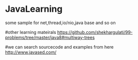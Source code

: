# JavaLearning
some sample for net,thread,io/nio,java base and so on

#other learning mateirals
<a>https://github.com/shekhargulati/99-problems/tree/master/java8#multiway-trees</a>

#we can search sourcecode and examples from here
<a>http://www.javased.com/</a>
